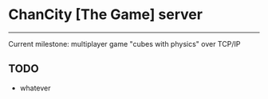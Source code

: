 # ChanCity [The Game] server
**************************

Current milestone: multiplayer game "cubes with physics" over TCP/IP

## TODO
- whatever
